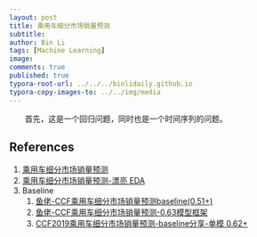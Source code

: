```yaml
---
layout: post
title: 乘用车细分市场销量预测
subtitle:
author: Bin Li
tags: [Machine Learning]
image: 
comments: true
published: true
typora-root-url: ../../../binlidaily.github.io
typora-copy-images-to: ../../img/media
---
```


　　首先，这是一个回归问题，同时也是一个时间序列的问题。




## References
1. [乘用车细分市场销量预测](https://www.datafountain.cn/competitions/352)
2. [乘用车细分市场销量预测-漂亮 EDA](http://lambda-xmu.club/2018/08/27/2019CCF-Car-Sales-EDA/)
3. Baseline
    1. [鱼佬-CCF乘用车细分市场销量预测baseline(0.51+)](https://zhuanlan.zhihu.com/p/79940352?utm_source=wechat_session&utm_medium=social&utm_oi=555381879923224576)
    2. [鱼佬-CCF乘用车细分市场销量预测-0.63模型框架](https://zhuanlan.zhihu.com/p/82416104)
    3. [CCF2019乘用车细分市场销量预测-baseline分享-单模 0.62+](https://zhuanlan.zhihu.com/p/82738239)
